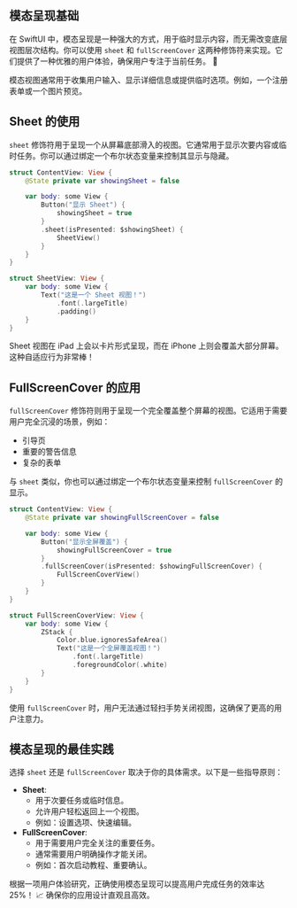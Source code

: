 ﻿## 模态呈现基础

在 SwiftUI 中，模态呈现是一种强大的方式，用于临时显示内容，而无需改变底层视图层次结构。你可以使用 `sheet` 和 `fullScreenCover` 这两种修饰符来实现。它们提供了一种优雅的用户体验，确保用户专注于当前任务。 🚀

模态视图通常用于收集用户输入、显示详细信息或提供临时选项。例如，一个注册表单或一个图片预览。

## Sheet 的使用

`sheet` 修饰符用于呈现一个从屏幕底部滑入的视图。它通常用于显示次要内容或临时任务。你可以通过绑定一个布尔状态变量来控制其显示与隐藏。

```swift
struct ContentView: View {
    @State private var showingSheet = false

    var body: some View {
        Button("显示 Sheet") {
            showingSheet = true
        }
        .sheet(isPresented: $showingSheet) {
            SheetView()
        }
    }
}

struct SheetView: View {
    var body: some View {
        Text("这是一个 Sheet 视图！")
            .font(.largeTitle)
            .padding()
    }
}
```

Sheet 视图在 iPad 上会以卡片形式呈现，而在 iPhone 上则会覆盖大部分屏幕。这种自适应行为非常棒！

## FullScreenCover 的应用

`fullScreenCover` 修饰符则用于呈现一个完全覆盖整个屏幕的视图。它适用于需要用户完全沉浸的场景，例如：

*   引导页
*   重要的警告信息
*   复杂的表单

与 `sheet` 类似，你也可以通过绑定一个布尔状态变量来控制 `fullScreenCover` 的显示。

```swift
struct ContentView: View {
    @State private var showingFullScreenCover = false

    var body: some View {
        Button("显示全屏覆盖") {
            showingFullScreenCover = true
        }
        .fullScreenCover(isPresented: $showingFullScreenCover) {
            FullScreenCoverView()
        }
    }
}

struct FullScreenCoverView: View {
    var body: some View {
        ZStack {
            Color.blue.ignoresSafeArea()
            Text("这是一个全屏覆盖视图！")
                .font(.largeTitle)
                .foregroundColor(.white)
        }
    }
}
```

使用 `fullScreenCover` 时，用户无法通过轻扫手势关闭视图，这确保了更高的用户注意力。

## 模态呈现的最佳实践

选择 `sheet` 还是 `fullScreenCover` 取决于你的具体需求。以下是一些指导原则：

*   **Sheet**:
    *   用于次要任务或临时信息。
    *   允许用户轻松返回上一个视图。
    *   例如：设置选项、快速编辑。
*   **FullScreenCover**:
    *   用于需要用户完全关注的重要任务。
    *   通常需要用户明确操作才能关闭。
    *   例如：首次启动教程、重要确认。

根据一项用户体验研究，正确使用模态呈现可以提高用户完成任务的效率达 25%！ 📈 确保你的应用设计直观且高效。


